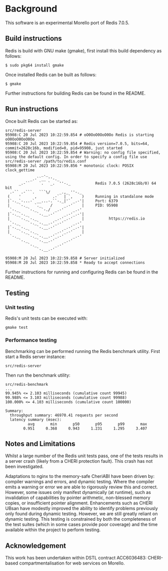 # Background

This software is an experimental Morello port of Redis 7.0.5.

## Build instructions

Redis is build with GNU make (gmake), first install this build dependency
as follows:

`$ sudo pkg64 install gmake`

Once installed Redis can be built as follows:

`$ gmake`

Further instructions for building Redis can be found in the README.

## Run instructions

Once built Redis can be started as:
 
```
src/redis-server
95908:C 20 Jul 2023 10:22:59.854 # oO0OoO0OoO0Oo Redis is starting oO0OoO0OoO0Oo
95908:C 20 Jul 2023 10:22:59.854 # Redis version=7.0.5, bits=64, commit=2628c16b, modified=0, pid=95908, just started
95908:C 20 Jul 2023 10:22:59.854 # Warning: no config file specified, using the default config. In order to specify a config file use src/redis-server /path/to/redis.conf
95908:M 20 Jul 2023 10:22:59.856 * monotonic clock: POSIX clock_gettime
                _._
           _.-``__ ''-._
      _.-``    `.  `_.  ''-._           Redis 7.0.5 (2628c16b/0) 64 bit
  .-`` .-```.  ```\/    _.,_ ''-._
 (    '      ,       .-`  | `,    )     Running in standalone mode
 |`-._`-...-` __...-.``-._|'` _.-'|     Port: 6379
 |    `-._   `._    /     _.-'    |     PID: 95908
  `-._    `-._  `-./  _.-'    _.-'
 |`-._`-._    `-.__.-'    _.-'_.-'|
 |    `-._`-._        _.-'_.-'    |           https://redis.io
  `-._    `-._`-.__.-'_.-'    _.-'
 |`-._`-._    `-.__.-'    _.-'_.-'|
 |    `-._`-._        _.-'_.-'    |
  `-._    `-._`-.__.-'_.-'    _.-'
      `-._    `-.__.-'    _.-'
          `-._        _.-'
              `-.__.-'

95908:M 20 Jul 2023 10:22:59.858 # Server initialized
95908:M 20 Jul 2023 10:22:59.858 * Ready to accept connections
```

Further instructions for running and configuring Redis can be found in the
README.

## Testing

### Unit testing

Redis's unit tests can be executed with:

`gmake test`

### Performance testing

Benchmarking can be performed running the Redis benchmark utility.
First start a Redis server instance:

`src/redis-server`

Then run the benchmark utility:

```
src/redis-benchmark
...
99.945% <= 2.103 milliseconds (cumulative count 99945)
99.988% <= 3.103 milliseconds (cumulative count 99988)
100.000% <= 4.103 milliseconds (cumulative count 100000)

Summary:
  throughput summary: 46970.41 requests per second
  latency summary (msec):
          avg       min       p50       p95       p99       max
        0.951     0.368     0.943     1.231     1.295     3.407
```

## Notes and Limitations

Whilst a large number of the Redis unit tests pass, one of the tests results
in a server crash (likely from a CHERI protection fault). This crash has
not been investigated.

Adaptations to nginx to the memory-safe CheriABI have been driven by:
compiler warnings and errors, and dynamic testing. Where the compiler
emits a warning or error we are able to rigorously review this and
correct. However, some issues only manifest dynamically (at runtime),
such as invalidation of capabilities by pointer arithmetic,
non-blessed memory copies, or insufficient pointer alignment.
Enhancements such as CHERI UBsan have modestly improved the ability to
identify problems previously only found during dynamic testing. However,
 we are still greatly reliant on dynamic testing. This testing is
constrained by both the completeness of the test suites (which in some
cases provide poor coverage) and the time available within the project
to perform testing. 

## Acknowledgement

This work has been undertaken within DSTL contract
ACC6036483: CHERI-based compartmentalisation for web services on Morello.
